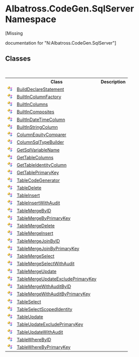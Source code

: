 # Albatross.CodeGen.SqlServer Namespace
 

\[Missing <summary> documentation for "N:Albatross.CodeGen.SqlServer"\]


## Classes
&nbsp;<table><tr><th></th><th>Class</th><th>Description</th></tr><tr><td>![Public class](media/pubclass.gif "Public class")</td><td><a href="T_Albatross_CodeGen_SqlServer_BuildDeclareStatement.md">BuildDeclareStatement</a></td><td /></tr><tr><td>![Public class](media/pubclass.gif "Public class")</td><td><a href="T_Albatross_CodeGen_SqlServer_BuiltInColumnFactory.md">BuiltInColumnFactory</a></td><td /></tr><tr><td>![Public class](media/pubclass.gif "Public class")</td><td><a href="T_Albatross_CodeGen_SqlServer_BuiltInColumns.md">BuiltInColumns</a></td><td /></tr><tr><td>![Public class](media/pubclass.gif "Public class")</td><td><a href="T_Albatross_CodeGen_SqlServer_BuiltInComposites.md">BuiltInComposites</a></td><td /></tr><tr><td>![Public class](media/pubclass.gif "Public class")</td><td><a href="T_Albatross_CodeGen_SqlServer_BuiltInDateTimeColumn.md">BuiltInDateTimeColumn</a></td><td /></tr><tr><td>![Public class](media/pubclass.gif "Public class")</td><td><a href="T_Albatross_CodeGen_SqlServer_BuiltInStringColumn.md">BuiltInStringColumn</a></td><td /></tr><tr><td>![Public class](media/pubclass.gif "Public class")</td><td><a href="T_Albatross_CodeGen_SqlServer_ColumnEquityComparer.md">ColumnEquityComparer</a></td><td /></tr><tr><td>![Public class](media/pubclass.gif "Public class")</td><td><a href="T_Albatross_CodeGen_SqlServer_ColumnSqlTypeBuilder.md">ColumnSqlTypeBuilder</a></td><td /></tr><tr><td>![Public class](media/pubclass.gif "Public class")</td><td><a href="T_Albatross_CodeGen_SqlServer_GetSqlVariableName.md">GetSqlVariableName</a></td><td /></tr><tr><td>![Public class](media/pubclass.gif "Public class")</td><td><a href="T_Albatross_CodeGen_SqlServer_GetTableColumns.md">GetTableColumns</a></td><td /></tr><tr><td>![Public class](media/pubclass.gif "Public class")</td><td><a href="T_Albatross_CodeGen_SqlServer_GetTableIdentityColumn.md">GetTableIdentityColumn</a></td><td /></tr><tr><td>![Public class](media/pubclass.gif "Public class")</td><td><a href="T_Albatross_CodeGen_SqlServer_GetTablePrimaryKey.md">GetTablePrimaryKey</a></td><td /></tr><tr><td>![Public class](media/pubclass.gif "Public class")</td><td><a href="T_Albatross_CodeGen_SqlServer_TableCodeGenerator.md">TableCodeGenerator</a></td><td /></tr><tr><td>![Public class](media/pubclass.gif "Public class")</td><td><a href="T_Albatross_CodeGen_SqlServer_TableDelete.md">TableDelete</a></td><td /></tr><tr><td>![Public class](media/pubclass.gif "Public class")</td><td><a href="T_Albatross_CodeGen_SqlServer_TableInsert.md">TableInsert</a></td><td /></tr><tr><td>![Public class](media/pubclass.gif "Public class")</td><td><a href="T_Albatross_CodeGen_SqlServer_TableInsertWithAudit.md">TableInsertWithAudit</a></td><td /></tr><tr><td>![Public class](media/pubclass.gif "Public class")</td><td><a href="T_Albatross_CodeGen_SqlServer_TableMergeByID.md">TableMergeByID</a></td><td /></tr><tr><td>![Public class](media/pubclass.gif "Public class")</td><td><a href="T_Albatross_CodeGen_SqlServer_TableMergeByPrimaryKey.md">TableMergeByPrimaryKey</a></td><td /></tr><tr><td>![Public class](media/pubclass.gif "Public class")</td><td><a href="T_Albatross_CodeGen_SqlServer_TableMergeDelete.md">TableMergeDelete</a></td><td /></tr><tr><td>![Public class](media/pubclass.gif "Public class")</td><td><a href="T_Albatross_CodeGen_SqlServer_TableMergeInsert.md">TableMergeInsert</a></td><td /></tr><tr><td>![Public class](media/pubclass.gif "Public class")</td><td><a href="T_Albatross_CodeGen_SqlServer_TableMergeJoinByID.md">TableMergeJoinByID</a></td><td /></tr><tr><td>![Public class](media/pubclass.gif "Public class")</td><td><a href="T_Albatross_CodeGen_SqlServer_TableMergeJoinByPrimaryKey.md">TableMergeJoinByPrimaryKey</a></td><td /></tr><tr><td>![Public class](media/pubclass.gif "Public class")</td><td><a href="T_Albatross_CodeGen_SqlServer_TableMergeSelect.md">TableMergeSelect</a></td><td /></tr><tr><td>![Public class](media/pubclass.gif "Public class")</td><td><a href="T_Albatross_CodeGen_SqlServer_TableMergeSelectWithAudit.md">TableMergeSelectWithAudit</a></td><td /></tr><tr><td>![Public class](media/pubclass.gif "Public class")</td><td><a href="T_Albatross_CodeGen_SqlServer_TableMergeUpdate.md">TableMergeUpdate</a></td><td /></tr><tr><td>![Public class](media/pubclass.gif "Public class")</td><td><a href="T_Albatross_CodeGen_SqlServer_TableMergeUpdateExcludePrimaryKey.md">TableMergeUpdateExcludePrimaryKey</a></td><td /></tr><tr><td>![Public class](media/pubclass.gif "Public class")</td><td><a href="T_Albatross_CodeGen_SqlServer_TableMergeWithAuditByID.md">TableMergeWithAuditByID</a></td><td /></tr><tr><td>![Public class](media/pubclass.gif "Public class")</td><td><a href="T_Albatross_CodeGen_SqlServer_TableMergeWithAuditByPrimaryKey.md">TableMergeWithAuditByPrimaryKey</a></td><td /></tr><tr><td>![Public class](media/pubclass.gif "Public class")</td><td><a href="T_Albatross_CodeGen_SqlServer_TableSelect.md">TableSelect</a></td><td /></tr><tr><td>![Public class](media/pubclass.gif "Public class")</td><td><a href="T_Albatross_CodeGen_SqlServer_TableSelectScopedIdentity.md">TableSelectScopedIdentity</a></td><td /></tr><tr><td>![Public class](media/pubclass.gif "Public class")</td><td><a href="T_Albatross_CodeGen_SqlServer_TableUpdate.md">TableUpdate</a></td><td /></tr><tr><td>![Public class](media/pubclass.gif "Public class")</td><td><a href="T_Albatross_CodeGen_SqlServer_TableUpdateExcludePrimaryKey.md">TableUpdateExcludePrimaryKey</a></td><td /></tr><tr><td>![Public class](media/pubclass.gif "Public class")</td><td><a href="T_Albatross_CodeGen_SqlServer_TableUpdateWithAudit.md">TableUpdateWithAudit</a></td><td /></tr><tr><td>![Public class](media/pubclass.gif "Public class")</td><td><a href="T_Albatross_CodeGen_SqlServer_TableWhereByID.md">TableWhereByID</a></td><td /></tr><tr><td>![Public class](media/pubclass.gif "Public class")</td><td><a href="T_Albatross_CodeGen_SqlServer_TableWhereByPrimaryKey.md">TableWhereByPrimaryKey</a></td><td /></tr></table>&nbsp;
